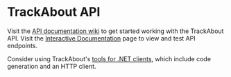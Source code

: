 # TrackAbout API

Visit the [API documentation wiki][api-wiki] to get started working with the TrackAbout API. Visit the [Interactive Documentation][swagger] page to view and test API endpoints.

Consider using TrackAbout's [tools for .NET clients][tools], which include code generation and an HTTP client.

[api-wiki]: https://github.com/trackabout/API/wiki/TrackAbout-API-Documentation
[swagger]: https://www.trackabout.com/api/docs
[tools]: https://github.com/trackabout/API/wiki/Tools-for-.NET-Clients
